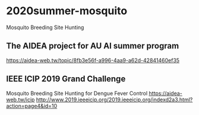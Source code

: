 # 2020summer-mosquito
Mosquito Breeding Site Hunting

## The AIDEA project for AU AI summer program
https://aidea-web.tw/topic/8fb3e56f-a996-4aa9-a62d-42841460ef35

## IEEE ICIP 2019 Grand Challenge
Mosquito Breeding Site Hunting for Dengue Fever Control
https://aidea-web.tw/icip
http://www.2019.ieeeicip.org/2019.ieeeicip.org/indexd2a3.html?action=page4&id=10

